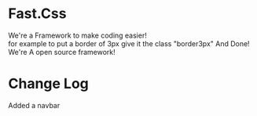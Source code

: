 
# Fast.Css <br>
We're a Framework to make coding easier!
<br>
for example to put a border of 3px give it the class "border3px" And Done! 
<br>
We're A open source framework!

# Change Log
Added a navbar
